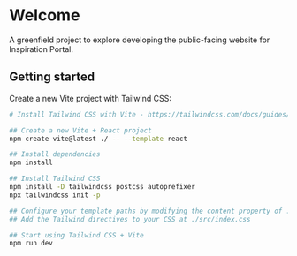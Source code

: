# Welcome

A greenfield project to explore developing the public-facing website for Inspiration Portal.

## Getting started

Create a new Vite project with Tailwind CSS:

```sh
# Install Tailwind CSS with Vite - https://tailwindcss.com/docs/guides/vite

## Create a new Vite + React project
npm create vite@latest ./ -- --template react

## Install dependencies
npm install

## Install Tailwind CSS
npm install -D tailwindcss postcss autoprefixer
npx tailwindcss init -p

## Configure your template paths by modifying the content property of ./tailwind.config.js
## Add the Tailwind directives to your CSS at ./src/index.css

## Start using Tailwind CSS + Vite
npm run dev
```
